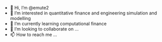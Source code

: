 - 👋 Hi, I’m @emute2
- 👀 I’m interested in quantitative finance and engineering simulation and modelling 
- 🌱 I’m currently learning computational finance
- 💞️ I’m looking to collaborate on ...
- 📫 How to reach me ...

<!---
emute2/emute2 is a ✨ special ✨ repository because its `README.md` (this file) appears on your GitHub profile.
You can click the Preview link to take a look at your changes.
--->

